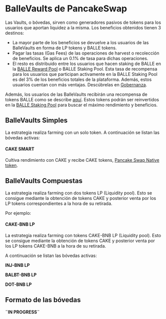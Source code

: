 # BalleVaults de PancakeSwap

Las Vaults, o bóvedas, sirven como generadores pasivos de tokens para los usuarios que aportan liquidez a la misma. Los beneficios obtenidos tienen 3 destinos:

* La mayor parte de los beneficios se devuelve a los usuarios de las BalleVaults en forma de LP tokens y BALLE tokens.
* Pagar las tasas \(Gas Fees\) de las operaciones de harvest o recolección de beneficios. Se aplica un 0.1% de tasa para dichas operaciones.
* El resto es distribuido entre los usuarios que hacen staking de BALLE en la [BALLE Reward Pool](https://github.com/ballena-io/ballena-docs/tree/5bd75cc3a48b7c7fd3639459ce78234cc933dd65/productos/link/README.md) o BALLE Staking Pool. Esta tasa de recompensa para los usuarios que participan activamente en la BALLE Staking Pool es del 3% de los beneficios totales de la plataforma. Además, estos usuarios cuentan con más ventajas. Descúbrelas en [Gobernanza](../gobernanza.md).

Además, los usuarios de las BalleVaults recibirán una recompensa de tokens BALLE como se describe [aquí](../tokenomics.md#distribucion-entre-los-usuarios-de-la-plataforma-yield-optimizer-app). Estos tokens podrán ser reinvertidos en la [BALLE Staking Pool](balle-staking-pool.md) para buscar el máximo rendimiento y beneficios.

## BalleVaults Simples <a id="cake-smart"></a>

La estrategia realiza farming con un solo token. A continuación se listan las bóvedas activas:

#### CAKE SMART

Cultiva rendimiento con CAKE y recibe CAKE tokens, [Pancake Swap Native token](https://exchange.pancakeswap.finance/#/swap).

## BalleVaults Compuestas

La estrategia realiza farming con dos tokens LP \(Liquidity pool\). Esto se consigue mediante la obtención de tokens CAKE y posterior venta por los LP tokens correspondientes a la hora de su retirada.

Por ejemplo:

#### CAKE-BNB LP

La estrategia realiza farming con tokens CAKE-BNB LP \(Liquidity pool\). Esto se consigue mediante la obtención de tokens CAKE y posterior venta por los LP tokens CAKE-BNB a la hora de su retirada.



A continuación se listan las bóvedas activas:

**INJ-BNB LP**

**BALBT-BNB LP**

**DOT-BNB LP**



## Formato de las bóvedas



**¨IN PROGRESS¨**



